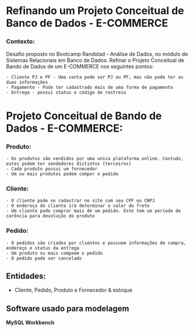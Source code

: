 # Refinando um Projeto Conceitual de Banco de Dados - E-COMMERCE
### Contexto:

Desafio proposto no Bootcamp Randstad - Análise de Dados, no módulo de Sistemas Relacionais em Banco de Dados. Refinar o Projeto Conceitual de Bando de Dados de um E-COMMERCE nos seguintes pontos: 

	- Cliente PJ e PF - Uma conta pode ser PJ ou PF, mas não pode ter as duas informações
	- Pagamento - Pode ter cadastrado mais de uma forma de pagamento
	- Entrega - possui status e código de restreio


# Projeto Conceitual de Bando de Dados - E-COMMERCE:
### Produto:
	- Os produtos são vendidos por uma unica plataforma online. Contudo, estes podem ter vendedores distintos (terceiros)
	- Cada produto possui um fornecedor
	- Um ou mais produtos podem compor o pedido

### Cliente:
	- O cliente pode se cadastrar no site com seu CPF ou CNPJ
	- O endereço do cliente irá determinar o valor do frete
	- Um cliente pode comprar mais de um pedido. Este tem um período de carência para devolução do produto

### Pedido:
	- O pedidos são criados por clientes e possuem informações de compra, endereço e status da entrega
	- Um produto ou mais compoem o pedido
	- O pedido pode ser cancelado

## Entidades: 
- Cliente, Pedido, Produto e Fornecedor & estoque


## Software usado para modelagem
**MySQL Workbench**
